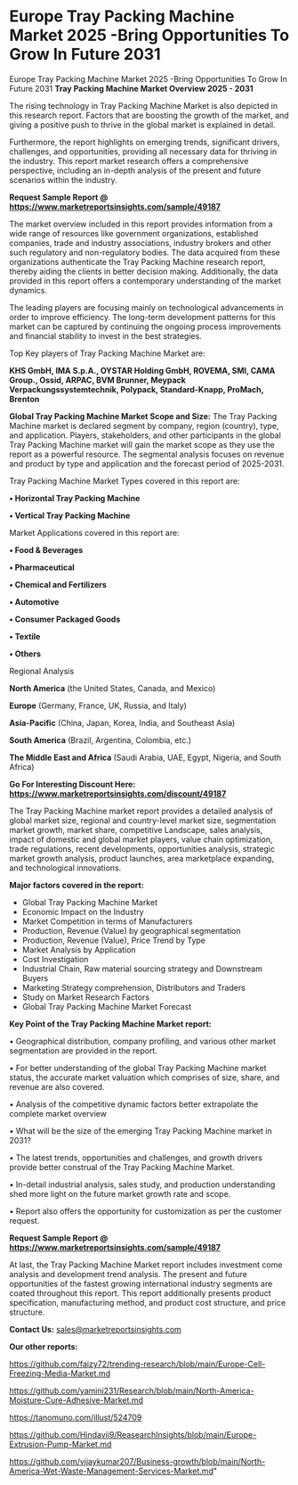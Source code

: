 # Europe Tray Packing Machine Market 2025 -Bring Opportunities To Grow In Future 2031
Europe Tray Packing Machine Market 2025 -Bring Opportunities To Grow In Future 2031
<Strong> Tray Packing Machine Market Overview 2025 - 2031</strong>

The rising technology in Tray Packing Machine Market is also depicted in this research report. Factors that are boosting the growth of the market, and giving a positive push to thrive in the global market is explained in detail.

Furthermore, the report highlights on emerging trends, significant drivers, challenges, and opportunities, providing all necessary data for thriving in the industry. This report market research offers a comprehensive perspective, including an in-depth analysis of the present and future scenarios within the industry.

<strong>Request Sample Report @ <a href=https://www.marketreportsinsights.com/sample/49187>https://www.marketreportsinsights.com/sample/49187</a></strong>

The market overview included in this report provides information from a wide range of resources like government organizations, established companies, trade and industry associations, industry brokers and other such regulatory and non-regulatory bodies. The data acquired from these organizations authenticate the Tray Packing Machine research report, thereby aiding the clients in better decision making. Additionally, the data provided in this report offers a contemporary understanding of the market dynamics.

The leading players are focusing mainly on technological advancements in order to improve efficiency. The long-term development patterns for this market can be captured by continuing the ongoing process improvements and financial stability to invest in the best strategies.

Top Key players of Tray Packing Machine Market are:

<strong>KHS GmbH, IMA S.p.A., OYSTAR Holding GmbH, ROVEMA, SMI, CAMA Group., Ossid, ARPAC, BVM Brunner, Meypack Verpackungssystemtechnik, Polypack, Standard-Knapp, ProMach, Brenton</strong>

<strong><b>Global Tray Packing Machine Market Scope and Size:</b></strong>
The Tray Packing Machine market is declared segment by company, region (country), type, and application. Players, stakeholders, and other participants in the global Tray Packing Machine market will gain the market scope as they use the report as a powerful resource. The segmental analysis focuses on revenue and product by type and application and the forecast period of 2025-2031.

Tray Packing Machine Market Types covered in this report are:

<strong>•  Horizontal Tray Packing Machine

•  Vertical Tray Packing Machine</strong>

Market Applications covered in this report are:

<strong>•  Food & Beverages

•  Pharmaceutical

•  Chemical and Fertilizers

•  Automotive

•  Consumer Packaged Goods

•  Textile

•  Others</strong> 

Regional Analysis

<strong>North America</strong> (the United States, Canada, and Mexico)

<strong>Europe</strong> (Germany, France, UK, Russia, and Italy)

<strong>Asia-Pacific</strong> (China, Japan, Korea, India, and Southeast Asia)

<strong>South America</strong> (Brazil, Argentina, Colombia, etc.)

<strong>The Middle East and Africa</strong> (Saudi Arabia, UAE, Egypt, Nigeria, and South Africa)

<strong>Go For Interesting Discount Here: <a href=https://www.marketreportsinsights.com/discount/49187>https://www.marketreportsinsights.com/discount/49187</a></strong>

The Tray Packing Machine market report provides a detailed analysis of global market size, regional and country-level market size, segmentation market growth, market share, competitive Landscape, sales analysis, impact of domestic and global market players, value chain optimization, trade regulations, recent developments, opportunities analysis, strategic market growth analysis, product launches, area marketplace expanding, and technological innovations.

<strong><b>Major factors covered in the report:</b></strong>
<ul>
  <li>Global Tray Packing Machine Market </li>
  <li>Economic Impact on the Industry</li>
  <li>Market Competition in terms of Manufacturers</li>
  <li>Production, Revenue (Value) by geographical segmentation</li>
  <li>Production, Revenue (Value), Price Trend by Type</li>
  <li>Market Analysis by Application</li>
  <li>Cost Investigation</li>
  <li>Industrial Chain, Raw material sourcing strategy and Downstream Buyers</li>
  <li>Marketing Strategy comprehension, Distributors and Traders</li>
  <li>Study on Market Research Factors</li>
  <li>Global Tray Packing Machine Market Forecast</li>
</ul>

<strong><b>Key Point of the Tray Packing Machine Market report:</b></strong>

• Geographical distribution, company profiling, and various other market segmentation are provided in the report.

• For better understanding of the global Tray Packing Machine market status, the accurate market valuation which comprises of size, share, and revenue are also covered.

• Analysis of the competitive dynamic factors better extrapolate the complete market overview

• What will be the size of the emerging Tray Packing Machine market in 2031?

• The latest trends, opportunities and challenges, and growth drivers provide better construal of the Tray Packing Machine Market.

• In-detail industrial analysis, sales study, and production understanding shed more light on the future market growth rate and scope.

• Report also offers the opportunity for customization as per the customer request.

<strong>Request Sample Report @ <a href=https://www.marketreportsinsights.com/sample/49187>https://www.marketreportsinsights.com/sample/49187</a></strong>

At last, the Tray Packing Machine Market report includes investment come analysis and development trend analysis. The present and future opportunities of the fastest growing international industry segments are coated throughout this report. This report additionally presents product specification, manufacturing method, and product cost structure, and price structure.

<strong>Contact Us:</strong>
sales@marketreportsinsights.com

<strong>Our other reports:</strong>

<a href=https://github.com/faizy72/trending-research/blob/main/Europe-Cell-Freezing-Media-Market.md>https://github.com/faizy72/trending-research/blob/main/Europe-Cell-Freezing-Media-Market.md</a>

<a href=https://github.com/yamini231/Research/blob/main/North-America-Moisture-Cure-Adhesive-Market.md>https://github.com/yamini231/Research/blob/main/North-America-Moisture-Cure-Adhesive-Market.md</a>

<a href=https://tanomuno.com/illust/524709>https://tanomuno.com/illust/524709</a>

<a href=https://github.com/Hindavii9/ReasearchInsights/blob/main/Europe-Extrusion-Pump-Market.md>https://github.com/Hindavii9/ReasearchInsights/blob/main/Europe-Extrusion-Pump-Market.md</a>

<a href=https://github.com/vijaykumar207/Business-growth/blob/main/North-America-Wet-Waste-Management-Services-Market.md>https://github.com/vijaykumar207/Business-growth/blob/main/North-America-Wet-Waste-Management-Services-Market.md</a>"
